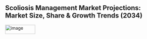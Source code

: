 <h2><strong>Scoliosis Management Market Projections: Market Size, Share & Growth Trends (2034)</strong></h2>
<img width="97" height="30" alt="image" src="https://github.com/user-attachments/assets/61e41b98-a228-43da-a95c-f0592ac2b4d8" />
